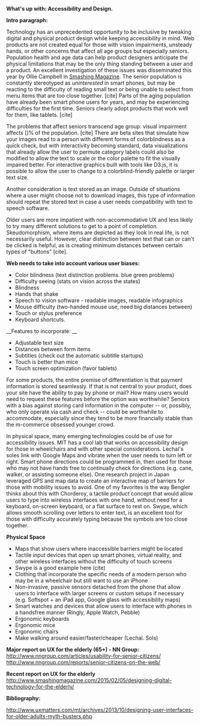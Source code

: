 __What's up with: Accessibility and Design.__

**Intro paragraph:**

Technology has an unprecedented opportunity to be inclusive by tweaking digital and physical product design while keeping accessibility in mind. Web products are not created equal for those with vision impairments, unsteady hands, or other concerns that affect all age groups but especially seniors. Population health and age data can help product designers anticipate the physical limitations that may be the only thing standing between a user and a product. An excellent investigation of these issues was disseminated this year by Ollie Campbell in [Smashing Magazine](http://www.smashingmagazine.com/2015/02/05/designing-digital-technology-for-the-elderly/). The senior population is constantly stereotyped as _uninterested_ in smart phones, but may be reacting to the difficulty of reading small text or being unable to select from menu items that are too close together. [cite] Parts of the aging population have already been smart phone users for years, and may be experiencing difficulties for the first time. Seniors clearly adopt products that work well for them, like tablets. [cite] 

The problems that affect seniors transcend age group: visual impairment affects []% of the population. [cite] There are beta sites that simulate how your images read to a person with different forms of colorblindness as a quick check, but with interactivity becoming standard, data visualizations that already allow the user to permute category labels could also be modified to allow the text to scale or the color palette to fit the visually impaired better. For interactive graphics built with tools like D3.js, it is possible to allow the user to change to a colorblind-friendly palette or larger text size. 

Another consideration is text stored as an image. Outside of situations where a user might choose not to download images, this type of information should repeat the stored text in case a user needs compatibility with text to speech software.

Older users are more impatient with non-accommodative UX and less likely to try many different solutions to get to a point of completion. Skeudomorphism, where items are depicted as they look in real life, is not necessarily useful. However, clear distinction between text that can or can't be clicked is helpful, as is creating minimum distances between certain types of "buttons" [cite].

__Web needs to take into account various user biases:__

* Color blindness (text distinction problems. blue green problems)
* Difficulty seeing (stats on vision across the states)
* Blindness
* Hands that shake 
* Speech to vision software - readable images, readable infographics
* Mouse difficulty (two-handed mouse use, need big distances between)
* Touch or stylus preference
* Keyboard shortcuts. 

__Features to incorporate: __

* Adjustable text size
* Distances between form items
* Subtitles (check out the automatic subtitle startups) 
* Touch is better than mice
* Touch screen optimization (favor tablets)

For some products, the entire premise of differentiation is that payment information is stored seamlessly. If that is not central to your product, does your site have the ability to pay by phone or mail? How many users would need to request these features before the option was worthwhile? Seniors with a bias against storing card information in the computer -- or, possibly, who only operate via cash and check -- could be worthwhile to accommodate, especially since they tend to be more financially stable than the m-commerce obsessed younger crowd.

In physical space, many emerging technologies could be of use for accessibility issues. MIT has a cool lab that works on accessibility design for those in wheelchairs and with other special considerations.  Lechal's soles link with Google Maps and vibrate when the user needs to turn left or right. Smart phone directions could be programmed in, then used for those who may not have hands free to continually check for directions (e.g. cane, walker, or assisting someone else). One research project in Japan leveraged GPS and map data to create an interactive map of barriers for those with mobility issues to avoid. One of my favorites is the way Bengler thinks about this with Chorderoy, a tactile product concept that would allow users to type into wireless interfaces with one hand, without need for a keyboard, on-screen keyboard, or a flat surface to rest on. Swype, which allows smooth scrolling over letters to enter text, is an excellent tool for those with difficulty accurately typing because the symbols are too close together. 

__Physical Space__

* Maps that show users where inaccessible barriers might be located
* Tactile input devices that open up smart phones, virtual reality, and other wireless interfaces without the difficulty of touch screens 
* Swype is a good example here (cite)
* Clothing that incorporate the specific needs of a modern person who may be in a wheelchair but still want to use an iPhone
* Non-invasive, passive sensors detached from the phone that allow users to interface with larger screens or custom setups if necessary (e.g. Softspot + an iPad app, Google glass with accessibility maps)
* Smart watches and devices that allow users to interface with phones in a handsfree manner (Ringly, Apple Watch, Pebble)
* Ergonomic keyboards
* Ergonomic mice
* Ergonomic chairs 
* Make walking around easier/faster/cheaper (Lechal. Sols)

__Major report on UX for the elderly (65+) - NN Group:__
http://www.nngroup.com/articles/usability-for-senior-citizens/
http://www.nngroup.com/reports/senior-citizens-on-the-web/

__Recent report on UX for the elderly__
http://www.smashingmagazine.com/2015/02/05/designing-digital-technology-for-the-elderly/

__Bibliography:__ 

http://www.uxmatters.com/mt/archives/2013/10/designing-user-interfaces-for-older-adults-myth-busters.php


